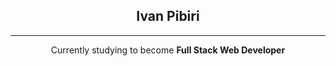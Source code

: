 
<h2 align = "center"> Ivan Pibiri </h2>

***

<p align = "center">Currently studying to become <strong>Full Stack Web Developer</strong></p>


